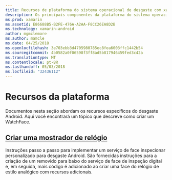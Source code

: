 ```yaml
---
title: Recursos de plataforma do sistema operacional de desgaste com xamarin
description: Os principais componentes da plataforma do sistema operacional desgaste
ms.prod: xamarin
ms.assetid: E86688B5-B2FE-476A-A2AA-F8CC26EA8D2B
ms.technology: xamarin-android
author: mgmclemore
ms.author: mamcle
ms.date: 04/25/2018
ms.openlocfilehash: 3e703ebb3d4705980785ec8fea6003ffc1442b54
ms.sourcegitcommit: 4b0582a0f06598f3ff8ad5b817946459fed3c42a
ms.translationtype: MT
ms.contentlocale: pt-BR
ms.lasthandoff: 05/03/2018
ms.locfileid: "32436112"
---
```

# <a name="platform-features"></a>Recursos da plataforma

Documentos nesta seção abordam os recursos específicos do desgaste Android. Aqui você encontrará um tópico que descreve como criar um WatchFace.
 
##  <a name="creating-a-watch-faceandroidwearplatformcreating-a-watchfacemd"></a>[Criar uma mostrador de relógio](~/android/wear/platform/creating-a-watchface.md)

Instruções passo a passo para implementar um serviço de face inspecionar personalizado para desgaste Android. São fornecidas instruções para a criação de um removido para baixo do serviço de face de inspeção digital e, em seguida, mais código é adicionado ao criar uma face do relógio de estilo analógico com recursos adicionais.
